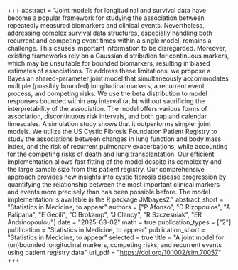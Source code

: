 +++
abstract = "Joint models for longitudinal and survival data have become a popular framework for studying the association
between repeatedly measured biomarkers and clinical events. Nevertheless, addressing complex survival
data structures, especially handling both recurrent and competing event times within a single model, remains
a challenge. This causes important information to be disregarded. Moreover, existing frameworks rely on a
Gaussian distribution for continuous markers, which may be unsuitable for bounded biomarkers, resulting
in biased estimates of associations. To address these limitations, we propose a Bayesian shared-parameter
joint model that simultaneously accommodates multiple (possibly bounded) longitudinal markers, a recurrent
event process, and competing risks. We use the beta distribution to model responses bounded within
any interval (a, b) without sacrificing the interpretability of the association. The model offers various forms
of association, discontinuous risk intervals, and both gap and calendar timescales. A simulation study shows
that it outperforms simpler joint models. We utilize the US Cystic Fibrosis Foundation Patient Registry to
study the associations between changes in lung function and body mass index, and the risk of recurrent
pulmonary exacerbations, while accounting for the competing risks of death and lung transplantation. Our
efficient implementation allows fast fitting of the model despite its complexity and the large sample size
from this patient registry. Our comprehensive approach provides new insights into cystic fibrosis disease
progression by quantifying the relationship between the most important clinical markers and events more
precisely than has been possible before. The model implementation is available in the R package JMbayes2."
abstract_short = "Statistics in Medicine, to appear"
authors = ["P Afonso", "D Rizopoulos", "A Palipana", "E Gecili", "C Brokamp", "J Clancy", "R Szczesniak", "ER Andrinopoulou"]
date = "2025-03-02"
math = true
publication_types = ["2"]
publication = "Statistics in Medicine, to appear"
publication_short = "Statistics in Medicine, to appear"
selected = true
title = "A joint model for (un)bounded longitudinal markers, competing risks, and recurrent events using patient registry data"
url_pdf = "https://doi.org/10.1002/sim.70057"
+++